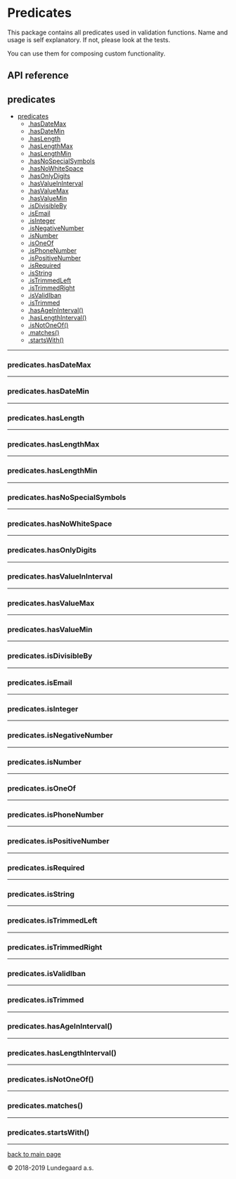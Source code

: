 # Predicates
This package contains all predicates used in validation functions.
Name and usage is self explanatory. If not, please look at the tests.

You can use them for composing custom functionality.

## API reference
 <a name="module_predicates"></a>

## predicates

* [predicates](#module_predicates)
    * [.hasDateMax](#module_predicates.hasDateMax)
    * [.hasDateMin](#module_predicates.hasDateMin)
    * [.hasLength](#module_predicates.hasLength)
    * [.hasLengthMax](#module_predicates.hasLengthMax)
    * [.hasLengthMin](#module_predicates.hasLengthMin)
    * [.hasNoSpecialSymbols](#module_predicates.hasNoSpecialSymbols)
    * [.hasNoWhiteSpace](#module_predicates.hasNoWhiteSpace)
    * [.hasOnlyDigits](#module_predicates.hasOnlyDigits)
    * [.hasValueInInterval](#module_predicates.hasValueInInterval)
    * [.hasValueMax](#module_predicates.hasValueMax)
    * [.hasValueMin](#module_predicates.hasValueMin)
    * [.isDivisibleBy](#module_predicates.isDivisibleBy)
    * [.isEmail](#module_predicates.isEmail)
    * [.isInteger](#module_predicates.isInteger)
    * [.isNegativeNumber](#module_predicates.isNegativeNumber)
    * [.isNumber](#module_predicates.isNumber)
    * [.isOneOf](#module_predicates.isOneOf)
    * [.isPhoneNumber](#module_predicates.isPhoneNumber)
    * [.isPositiveNumber](#module_predicates.isPositiveNumber)
    * [.isRequired](#module_predicates.isRequired)
    * [.isString](#module_predicates.isString)
    * [.isTrimmedLeft](#module_predicates.isTrimmedLeft)
    * [.isTrimmedRight](#module_predicates.isTrimmedRight)
    * [.isValidIban](#module_predicates.isValidIban)
    * [.isTrimmed](#module_predicates.isTrimmed)
    * [.hasAgeInInterval()](#module_predicates.hasAgeInInterval)
    * [.hasLengthInterval()](#module_predicates.hasLengthInterval)
    * [.isNotOneOf()](#module_predicates.isNotOneOf)
    * [.matches()](#module_predicates.matches)
    * [.startsWith()](#module_predicates.startsWith)


* * *

<a name="module_predicates.hasDateMax"></a>

### predicates.hasDateMax

* * *

<a name="module_predicates.hasDateMin"></a>

### predicates.hasDateMin

* * *

<a name="module_predicates.hasLength"></a>

### predicates.hasLength

* * *

<a name="module_predicates.hasLengthMax"></a>

### predicates.hasLengthMax

* * *

<a name="module_predicates.hasLengthMin"></a>

### predicates.hasLengthMin

* * *

<a name="module_predicates.hasNoSpecialSymbols"></a>

### predicates.hasNoSpecialSymbols

* * *

<a name="module_predicates.hasNoWhiteSpace"></a>

### predicates.hasNoWhiteSpace

* * *

<a name="module_predicates.hasOnlyDigits"></a>

### predicates.hasOnlyDigits

* * *

<a name="module_predicates.hasValueInInterval"></a>

### predicates.hasValueInInterval

* * *

<a name="module_predicates.hasValueMax"></a>

### predicates.hasValueMax

* * *

<a name="module_predicates.hasValueMin"></a>

### predicates.hasValueMin

* * *

<a name="module_predicates.isDivisibleBy"></a>

### predicates.isDivisibleBy

* * *

<a name="module_predicates.isEmail"></a>

### predicates.isEmail

* * *

<a name="module_predicates.isInteger"></a>

### predicates.isInteger

* * *

<a name="module_predicates.isNegativeNumber"></a>

### predicates.isNegativeNumber

* * *

<a name="module_predicates.isNumber"></a>

### predicates.isNumber

* * *

<a name="module_predicates.isOneOf"></a>

### predicates.isOneOf

* * *

<a name="module_predicates.isPhoneNumber"></a>

### predicates.isPhoneNumber

* * *

<a name="module_predicates.isPositiveNumber"></a>

### predicates.isPositiveNumber

* * *

<a name="module_predicates.isRequired"></a>

### predicates.isRequired

* * *

<a name="module_predicates.isString"></a>

### predicates.isString

* * *

<a name="module_predicates.isTrimmedLeft"></a>

### predicates.isTrimmedLeft

* * *

<a name="module_predicates.isTrimmedRight"></a>

### predicates.isTrimmedRight

* * *

<a name="module_predicates.isValidIban"></a>

### predicates.isValidIban

* * *

<a name="module_predicates.isTrimmed"></a>

### predicates.isTrimmed

* * *

<a name="module_predicates.hasAgeInInterval"></a>

### predicates.hasAgeInInterval()

* * *

<a name="module_predicates.hasLengthInterval"></a>

### predicates.hasLengthInterval()

* * *

<a name="module_predicates.isNotOneOf"></a>

### predicates.isNotOneOf()

* * *

<a name="module_predicates.matches"></a>

### predicates.matches()

* * *

<a name="module_predicates.startsWith"></a>

### predicates.startsWith()

* * *


[back to main page](../../README.md)

© 2018-2019 Lundegaard a.s.